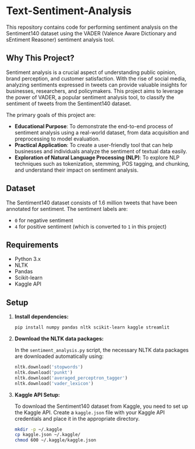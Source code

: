 # Text-Sentiment-Analysis


This repository contains code for performing sentiment analysis on the Sentiment140 dataset using the VADER (Valence Aware Dictionary and sEntiment Reasoner) sentiment analysis tool.

## Why This Project?

Sentiment analysis is a crucial aspect of understanding public opinion, brand perception, and customer satisfaction. With the rise of social media, analyzing sentiments expressed in tweets can provide valuable insights for businesses, researchers, and policymakers. This project aims to leverage the power of VADER, a popular sentiment analysis tool, to classify the sentiment of tweets from the Sentiment140 dataset.

The primary goals of this project are:
- **Educational Purpose**: To demonstrate the end-to-end process of sentiment analysis using a real-world dataset, from data acquisition and preprocessing to model evaluation.
- **Practical Application**: To create a user-friendly tool that can help businesses and individuals analyze the sentiment of textual data easily.
- **Exploration of Natural Language Processing (NLP)**: To explore NLP techniques such as tokenization, stemming, POS tagging, and chunking, and understand their impact on sentiment analysis.
## Dataset

The Sentiment140 dataset consists of 1.6 million tweets that have been annotated for sentiment. The sentiment labels are:
- `0` for negative sentiment
- `4` for positive sentiment (which is converted to `1` in this project)

## Requirements

- Python 3.x
- NLTK
- Pandas
- Scikit-learn
- Kaggle API


## Setup

1. **Install dependencies:**

    ```bash
    pip install numpy pandas nltk scikit-learn kaggle streamlit
    ```

2. **Download the NLTK data packages:**

    In the `sentiment_analysis.py` script, the necessary NLTK data packages are downloaded automatically using:

    ```python
    nltk.download('stopwords')
    nltk.download('punkt')
    nltk.download('averaged_perceptron_tagger')
    nltk.download('vader_lexicon')
    ```

3. **Kaggle API Setup:**

    To download the Sentiment140 dataset from Kaggle, you need to set up the Kaggle API. Create a `kaggle.json` file with your Kaggle API credentials and place it in the appropriate directory.

    ```bash
    mkdir -p ~/.kaggle
    cp kaggle.json ~/.kaggle/
    chmod 600 ~/.kaggle/kaggle.json
    ```

